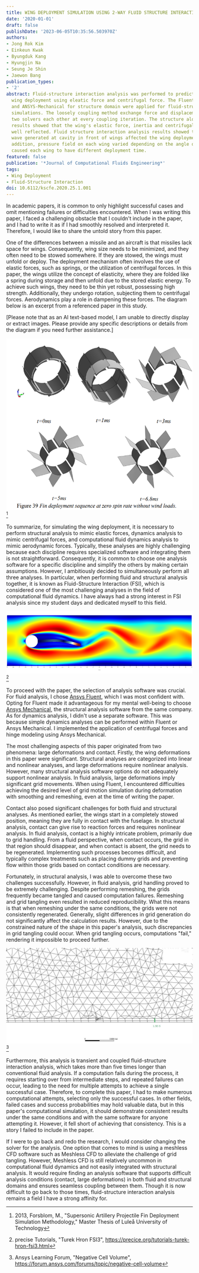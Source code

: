 ```yaml
---
title: WING DEPLOYMENT SIMULATION USING 2-WAY FLUID STRUCTURE INTERACTION METHOD
date: '2020-01-01'
draft: false
publishDate: '2023-06-05T10:35:56.503970Z'
authors:
- Jong Rok Kim
- Einkeun Kwak
- Byungduk Kang
- Hyungjin Na
- Seung Je Shin
- Jaewon Bang
publication_types:
- '2'
abstract: Fluid-structure interaction analysis was performed to predict a time of
  wing deployment using eleatic force and centrifugal force. The Fluent for flow domain
  and ANSYS-Mechanical for structure domain were applied for fluid-structure interaction
  simulations. The loosely coupling method exchange force and displacement between
  two solvers each other at every coupling iteration. The structure alone analysis
  results showed that the wing's elastic force, inertia and centrifugal force were
  well reflected. Fluid structure interaction analysis results showed that the shock
  wave generated at cavity in front of wings affected the wing deployment time. In
  addition, pressure field on each wing varied depending on the angle of attack, which
  caused each wing to have different deployment time.
featured: false
publication: '*Journal of Computational Fluids Engineering*'
tags:
- Wing Deployment
- Fluid-Structure Interaction
doi: 10.6112/kscfe.2020.25.1.001
---
```


In academic papers, it is common to only highlight successful cases and omit mentioning failures or difficulties encountered. When I was writing this paper, I faced a challenging obstacle that I couldn't include in the paper, and I had to write it as if I had smoothly resolved and interpreted it. Therefore, I would like to share the untold story from this paper.

One of the differences between a missile and an aircraft is that missiles lack space for wings. Consequently, wing size needs to be minimized, and they often need to be stowed somewhere. If they are stowed, the wings must unfold or deploy. The deployment mechanism often involves the use of elastic forces, such as springs, or the utilization of centrifugal forces. In this paper, the wings utilize the concept of elasticity, where they are folded like a spring during storage and then unfold due to the stored elastic energy. To achieve such wings, they need to be thin yet robust, possessing high strength. Additionally, they undergo rotation, subjecting them to centrifugal forces. Aerodynamics play a role in dampening these forces. The diagram below is an excerpt from a referenced paper in this study.

[Please note that as an AI text-based model, I am unable to directly display or extract images. Please provide any specific descriptions or details from the diagram if you need further assistance.]

![](FinDeploy.png "Example: fin deployment simultation")[^1]

To summarize, for simulating the wing deployment, it is necessary to perform structural analysis to mimic elastic forces, dynamics analysis to mimic centrifugal forces, and computational fluid dynamics analysis to mimic aerodynamic forces. Typically, these analyses are highly challenging because each discipline requires specialized software and integrating them is not straightforward. Consequently, it is common to choose one analysis software for a specific discipline and simplify the others by making certain assumptions. However, I ambitiously decided to simultaneously perform all three analyses. In particular, when performing fluid and structural analysis together, it is known as Fluid-Structure Interaction (FSI), which is considered one of the most challenging analyses in the field of computational fluid dynamics. I have always had a strong interest in FSI analysis since my student days and dedicated myself to this field.

![](tutorials-turek-hron-fsi3-setup.png "Example of fluid structure interaction simulation(Turek-Hron FSI case)")[^2]

To proceed with the paper, the selection of analysis software was crucial. For fluid analysis, I chose [Ansys Fluent](https://www.ansys.com/products/fluids/ansys-fluent), which I was most confident with. Opting for Fluent made it advantageous for my mental well-being to choose [Ansys Mechanical](https://www.ansys.com/products/structures/ansys-mechanical), the structural analysis software from the same company. As for dynamics analysis, I didn't use a separate software. This was because simple dynamics analyses can be performed within Fluent or Ansys Mechanical. I implemented the application of centrifugal forces and hinge modeling using Ansys Mechanical.

The most challenging aspects of this paper originated from two phenomena: large deformations and contact. Firstly, the wing deformations in this paper were significant. Structural analyses are categorized into linear and nonlinear analyses, and large deformations require nonlinear analysis. However, many structural analysis software options do not adequately support nonlinear analysis. In fluid analysis, large deformations imply significant grid movements. When using Fluent, I encountered difficulties achieving the desired level of grid motion simulation during deformation with smoothing and remeshing, even at the time of writing the paper.

Contact also posed significant challenges for both fluid and structural analyses. As mentioned earlier, the wings start in a completely stowed position, meaning they are fully in contact with the fuselage. In structural analysis, contact can give rise to reaction forces and requires nonlinear analysis. In fluid analysis, contact is a highly intricate problem, primarily due to grid handling. From a fluid perspective, when contact occurs, the grid in that region should disappear, and when contact is absent, the grid needs to be regenerated. Implementing such processes becomes difficult, and typically complex treatments such as placing dummy grids and preventing flow within those grids based on contact conditions are necessary.

Fortunately, in structural analysis, I was able to overcome these two challenges successfully. However, in fluid analysis, grid handling proved to be extremely challenging. Despite performing remeshing, the grids frequently became tangled and caused computation failures. Remeshing and grid tangling even resulted in reduced reproducibility. What this means is that when remeshing under the same conditions, the grids were not consistently regenerated. Generally, slight differences in grid generation do not significantly affect the calculation results. However, due to the constrained nature of the shape in this paper's analysis, such discrepancies in grid tangling could occur. When grid tangling occurs, computations "fail," rendering it impossible to proceed further.

![](negative_cell_fluent.jpg "Example of negative cell")[^3]

Furthermore, this analysis is transient and coupled fluid-structure interaction analysis, which takes more than five times longer than conventional fluid analysis. If a computation fails during the process, it requires starting over from intermediate steps, and repeated failures can occur, leading to the need for multiple attempts to achieve a single successful case. Therefore, to complete this paper, I had to make numerous computational attempts, selecting only the successful cases. In other fields, failed cases and success probabilities may hold valuable data, but in this paper's computational simulation, it should demonstrate consistent results under the same conditions and with the same software for anyone attempting it. However, it fell short of achieving that consistency. This is a story I failed to include in the paper.

If I were to go back and redo the research, I would consider changing the solver for the analysis. One option that comes to mind is using a meshless CFD software such as Meshless CFD to alleviate the challenge of grid tangling. However, Meshless CFD is still relatively uncommon in computational fluid dynamics and not easily integrated with structural analysis. It would require finding an analysis software that supports difficult analysis conditions (contact, large deformations) in both fluid and structural domains and ensures seamless coupling between them. Though it is now difficult to go back to those times, fluid-structure interaction analysis remains a field I have a strong affinity for.

[^1]: 2013, Forsblom, M., "Supersonic Artillery Projectile Fin Deployment Simulation Methodology," Master Thesis of Luleå University of Technology

[^2]: precise Tutorials, "Turek Hron FSI3", https://precice.org/tutorials-turek-hron-fsi3.html

[^3]: Ansys Learning Forum, "Negative Cell Volume", https://forum.ansys.com/forums/topic/negative-cell-volume
